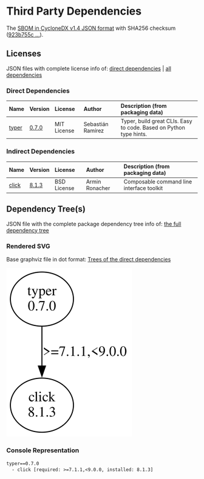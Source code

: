 # Third Party Dependencies

<!--[[[fill sbom_sha256()]]]-->
The [SBOM in CycloneDX v1.4 JSON format](https://git.sr.ht/~sthagen/omforme/blob/default/sbom.json) with SHA256 checksum ([923b755c ...](https://git.sr.ht/~sthagen/omforme/blob/default/sbom.json.sha256 "sha256:923b755c53cab6e08f846fa7d69fb1b2d86da83d9239d927ec31656ceb4e360c")).
<!--[[[end]]] (checksum: 666038ebc9e306ce43deb3a008cac258)-->
## Licenses 

JSON files with complete license info of: [direct dependencies](direct-dependency-licenses.json) | [all dependencies](all-dependency-licenses.json)

### Direct Dependencies

<!--[[[fill direct_dependencies_table()]]]-->
| Name                                       | Version                                        | License     | Author            | Description (from packaging data)                                  |
|:-------------------------------------------|:-----------------------------------------------|:------------|:------------------|:-------------------------------------------------------------------|
| [typer](https://github.com/tiangolo/typer) | [0.7.0](https://pypi.org/project/typer/0.7.0/) | MIT License | Sebastián Ramírez | Typer, build great CLIs. Easy to code. Based on Python type hints. |
<!--[[[end]]] (checksum: 3dd7af6d734cb53754e2854ec89b9dc7)-->

### Indirect Dependencies

<!--[[[fill indirect_dependencies_table()]]]-->
| Name                                          | Version                                        | License     | Author         | Description (from packaging data)         |
|:----------------------------------------------|:-----------------------------------------------|:------------|:---------------|:------------------------------------------|
| [click](https://palletsprojects.com/p/click/) | [8.1.3](https://pypi.org/project/click/8.1.3/) | BSD License | Armin Ronacher | Composable command line interface toolkit |
<!--[[[end]]] (checksum: dc3a866a7aa3332404bde3da87727cb9)-->

## Dependency Tree(s)

JSON file with the complete package dependency tree info of: [the full dependency tree](package-dependency-tree.json)

### Rendered SVG

Base graphviz file in dot format: [Trees of the direct dependencies](package-dependency-tree.dot.txt)

<img src="./package-dependency-tree.svg" alt="Trees of the direct dependencies" title="Trees of the direct dependencies"/>

### Console Representation

<!--[[[fill dependency_tree_console_text()]]]-->
````console
typer==0.7.0
  - click [required: >=7.1.1,<9.0.0, installed: 8.1.3]
````
<!--[[[end]]] (checksum: 68a14cf00ff89129f24e70f991f10244)-->
